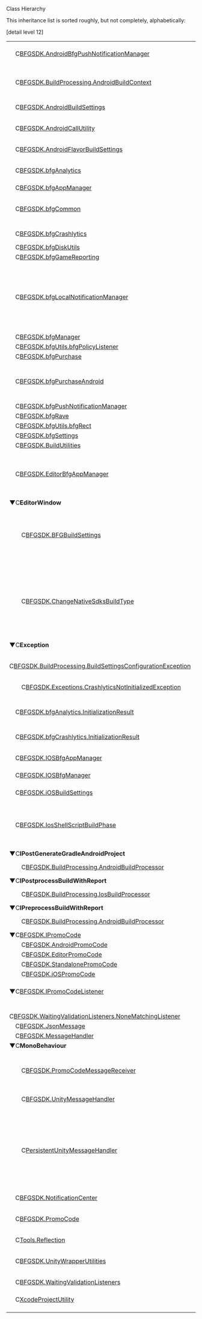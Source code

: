 Class Hierarchy

This inheritance list is sorted roughly, but not completely,
alphabetically:

\[detail level 12\]

<table>
<colgroup>
<col style="width: 50%" />
<col style="width: 50%" />
</colgroup>
<tbody>
<tr class="odd">
<td><span style="width:16px;display:inline-block;"> </span><span class="icona"><span class="icon">C</span></span><a href="class_b_f_g_s_d_k_1_1_android_bfg_push_notification_manager.html" class="el">BFGSDK.AndroidBfgPushNotificationManager</a></td>
<td>This is the <a href="class_b_f_g_s_d_k_1_1bfg_push_notification_manager.html" class="el">bfgPushNotificationManager</a> wrapper class for Android</td>
</tr>
<tr class="even">
<td><span style="width:16px;display:inline-block;"> </span><span class="icona"><span class="icon">C</span></span><a href="struct_b_f_g_s_d_k_1_1_build_processing_1_1_android_build_context.html" class="el">BFGSDK.BuildProcessing.AndroidBuildContext</a></td>
<td>Context used to maintain state between Android build preprocessing and postprocessing.</td>
</tr>
<tr class="odd">
<td><span style="width:16px;display:inline-block;"> </span><span class="icona"><span class="icon">C</span></span><a href="class_b_f_g_s_d_k_1_1_android_build_settings.html" class="el">BFGSDK.AndroidBuildSettings</a></td>
<td>BFG SDK's Android Build Settings</td>
</tr>
<tr class="even">
<td><span style="width:16px;display:inline-block;"> </span><span class="icona"><span class="icon">C</span></span><a href="class_b_f_g_s_d_k_1_1_android_call_utility.html" class="el">BFGSDK.AndroidCallUtility</a></td>
<td>This is the wrapper class that lets us call into static Android methods</td>
</tr>
<tr class="odd">
<td><span style="width:16px;display:inline-block;"> </span><span class="icona"><span class="icon">C</span></span><a href="class_b_f_g_s_d_k_1_1_android_flavor_build_settings.html" class="el">BFGSDK.AndroidFlavorBuildSettings</a></td>
<td>Settings that are applicable to a specific build flavor.</td>
</tr>
<tr class="even">
<td><span style="width:16px;display:inline-block;"> </span><span class="icona"><span class="icon">C</span></span><a href="class_b_f_g_s_d_k_1_1bfg_analytics.html" class="el">BFGSDK.bfgAnalytics</a></td>
<td>API for interfacing with BFG-managed Firebase Analytics.</td>
</tr>
<tr class="odd">
<td><span style="width:16px;display:inline-block;"> </span><span class="icona"><span class="icon">C</span></span><a href="class_b_f_g_s_d_k_1_1bfg_app_manager.html" class="el">BFGSDK.bfgAppManager</a></td>
<td></td>
</tr>
<tr class="even">
<td><span style="width:16px;display:inline-block;"> </span><span class="icona"><span class="icon">C</span></span><a href="class_b_f_g_s_d_k_1_1bfg_common.html" class="el">BFGSDK.bfgCommon</a></td>
<td>Notification names and other constants needed for different systems of the BFG SDK.</td>
</tr>
<tr class="odd">
<td><span style="width:16px;display:inline-block;"> </span><span class="icona"><span class="icon">C</span></span><a href="class_b_f_g_s_d_k_1_1bfg_crashlytics.html" class="el">BFGSDK.bfgCrashlytics</a></td>
<td>API for interfacing with BFG-managed Crashlytics.</td>
</tr>
<tr class="even">
<td><span style="width:16px;display:inline-block;"> </span><span class="icona"><span class="icon">C</span></span><a href="class_b_f_g_s_d_k_1_1bfg_disk_utils.html" class="el">BFGSDK.bfgDiskUtils</a></td>
<td></td>
</tr>
<tr class="odd">
<td><span style="width:16px;display:inline-block;"> </span><span class="icona"><span class="icon">C</span></span><a href="class_b_f_g_s_d_k_1_1bfg_game_reporting.html" class="el">BFGSDK.bfgGameReporting</a></td>
<td></td>
</tr>
<tr class="even">
<td><span style="width:16px;display:inline-block;"> </span><span class="icona"><span class="icon">C</span></span><a href="class_b_f_g_s_d_k_1_1bfg_local_notification_manager.html" class="el">BFGSDK.bfgLocalNotificationManager</a></td>
<td>Provides a straightforward interface for scheduling and cancelling local notifications. The class enables standardized management of local notifications that can survive a restart of the device</td>
</tr>
<tr class="odd">
<td><span style="width:16px;display:inline-block;"> </span><span class="icona"><span class="icon">C</span></span><a href="class_b_f_g_s_d_k_1_1bfg_manager.html" class="el">BFGSDK.bfgManager</a></td>
<td></td>
</tr>
<tr class="even">
<td><span style="width:16px;display:inline-block;"> </span><span class="icona"><span class="icon">C</span></span><a href="interface_b_f_g_s_d_k_1_1bfg_utils_1_1bfg_policy_listener.html" class="el">BFGSDK.bfgUtils.bfgPolicyListener</a></td>
<td></td>
</tr>
<tr class="odd">
<td><span style="width:16px;display:inline-block;"> </span><span class="icona"><span class="icon">C</span></span><a href="class_b_f_g_s_d_k_1_1bfg_purchase.html" class="el">BFGSDK.bfgPurchase</a></td>
<td></td>
</tr>
<tr class="even">
<td><span style="width:16px;display:inline-block;"> </span><span class="icona"><span class="icon">C</span></span><a href="class_b_f_g_s_d_k_1_1bfg_purchase_android.html" class="el">BFGSDK.bfgPurchaseAndroid</a></td>
<td>This is the <a href="class_b_f_g_s_d_k_1_1bfg_purchase_android.html" class="el" title="This is the bfgPurchaseAndroid wrapper class for the native Android purchase functionality.">bfgPurchaseAndroid</a> wrapper class for the native Android purchase functionality</td>
</tr>
<tr class="odd">
<td><span style="width:16px;display:inline-block;"> </span><span class="icona"><span class="icon">C</span></span><a href="class_b_f_g_s_d_k_1_1bfg_push_notification_manager.html" class="el">BFGSDK.bfgPushNotificationManager</a></td>
<td></td>
</tr>
<tr class="even">
<td><span style="width:16px;display:inline-block;"> </span><span class="icona"><span class="icon">C</span></span><a href="class_b_f_g_s_d_k_1_1bfg_rave.html" class="el">BFGSDK.bfgRave</a></td>
<td></td>
</tr>
<tr class="odd">
<td><span style="width:16px;display:inline-block;"> </span><span class="icona"><span class="icon">C</span></span><a href="class_b_f_g_s_d_k_1_1bfg_utils_1_1bfg_rect.html" class="el">BFGSDK.bfgUtils.bfgRect</a></td>
<td></td>
</tr>
<tr class="even">
<td><span style="width:16px;display:inline-block;"> </span><span class="icona"><span class="icon">C</span></span><a href="class_b_f_g_s_d_k_1_1bfg_settings.html" class="el">BFGSDK.bfgSettings</a></td>
<td></td>
</tr>
<tr class="odd">
<td><span style="width:16px;display:inline-block;"> </span><span class="icona"><span class="icon">C</span></span><a href="class_b_f_g_s_d_k_1_1_build_utilities.html" class="el">BFGSDK.BuildUtilities</a></td>
<td></td>
</tr>
<tr class="even">
<td><span style="width:16px;display:inline-block;"> </span><span class="icona"><span class="icon">C</span></span><a href="class_b_f_g_s_d_k_1_1_editor_bfg_app_manager.html" class="el">BFGSDK.EditorBfgAppManager</a></td>
<td>Wrapper code for the iOS native <a href="class_b_f_g_s_d_k_1_1bfg_app_manager.html" class="el">bfgAppManager</a> class that takes care of Installing apps from the App Store or Launching already installed apps on the device</td>
</tr>
<tr class="odd">
<td><span style="width:0px;display:inline-block;"> </span><span id="arr_22_" class="arrow" onclick="toggleFolder(&#39;22_&#39;)">▼</span><span class="icona"><span class="icon">C</span></span><strong>EditorWindow</strong></td>
<td></td>
</tr>
<tr class="even">
<td><span style="width:32px;display:inline-block;"> </span><span class="icona"><span class="icon">C</span></span><a href="class_b_f_g_s_d_k_1_1_b_f_g_build_settings.html" class="el">BFGSDK.BFGBuildSettings</a></td>
<td>BFG Build Settings Stores and provides access to BFG specific build settings.<br />
These are set via the BFG Build Menu window in Unity, and may be queried while the build is running</td>
</tr>
<tr class="odd">
<td><span style="width:32px;display:inline-block;"> </span><span class="icona"><span class="icon">C</span></span><a href="class_b_f_g_s_d_k_1_1_change_native_sdks_build_type.html" class="el">BFGSDK.ChangeNativeSdksBuildType</a></td>
<td>Change Native SDKs Build Type Allows user to change between using debug and release Android or iOS native BFG SDKs Note: Nothing currently prevents a production app from shipping with the debug native SDKs so please use extreme caution.</td>
</tr>
<tr class="even">
<td><span style="width:0px;display:inline-block;"> </span><span id="arr_23_" class="arrow" onclick="toggleFolder(&#39;23_&#39;)">▼</span><span class="icona"><span class="icon">C</span></span><strong>Exception</strong></td>
<td></td>
</tr>
<tr class="odd">
<td><span style="width:32px;display:inline-block;"> </span><span class="icona"><span class="icon">C</span></span><a href="class_b_f_g_s_d_k_1_1_build_processing_1_1_build_settings_configuration_exception.html" class="el">BFGSDK.BuildProcessing.BuildSettingsConfigurationException</a></td>
<td>Exception thrown if there is a problem with a build settings configuration.</td>
</tr>
<tr class="even">
<td><span style="width:32px;display:inline-block;"> </span><span class="icona"><span class="icon">C</span></span><a href="class_b_f_g_s_d_k_1_1_exceptions_1_1_crashlytics_not_initialized_exception.html" class="el">BFGSDK.Exceptions.CrashlyticsNotInitializedException</a></td>
<td>Custom exception handler for when Crashlytics is used but has not been initialized</td>
</tr>
<tr class="odd">
<td><span style="width:16px;display:inline-block;"> </span><span class="icona"><span class="icon">C</span></span><a href="struct_b_f_g_s_d_k_1_1bfg_analytics_1_1_initialization_result.html" class="el">BFGSDK.bfgAnalytics.InitializationResult</a></td>
<td>Struct indicating the result of a <a href="class_b_f_g_s_d_k_1_1bfg_analytics.html" class="el" title="API for interfacing with BFG-managed Firebase Analytics.">bfgAnalytics</a> initialization attempt.</td>
</tr>
<tr class="even">
<td><span style="width:16px;display:inline-block;"> </span><span class="icona"><span class="icon">C</span></span><a href="struct_b_f_g_s_d_k_1_1bfg_crashlytics_1_1_initialization_result.html" class="el">BFGSDK.bfgCrashlytics.InitializationResult</a></td>
<td>Struct indicating the result of a <a href="class_b_f_g_s_d_k_1_1bfg_crashlytics.html" class="el" title="API for interfacing with BFG-managed Crashlytics.">bfgCrashlytics</a> initialization attempt.</td>
</tr>
<tr class="odd">
<td><span style="width:16px;display:inline-block;"> </span><span class="icona"><span class="icon">C</span></span><a href="class_b_f_g_s_d_k_1_1_i_o_s_bfg_app_manager.html" class="el">BFGSDK.IOSBfgAppManager</a></td>
<td>This is the <a href="class_b_f_g_s_d_k_1_1bfg_app_manager.html" class="el">bfgAppManager</a> wrapper class for iOS</td>
</tr>
<tr class="even">
<td><span style="width:16px;display:inline-block;"> </span><span class="icona"><span class="icon">C</span></span><a href="class_b_f_g_s_d_k_1_1_i_o_s_bfg_manager.html" class="el">BFGSDK.IOSBfgManager</a></td>
<td>This is the <a href="class_b_f_g_s_d_k_1_1bfg_manager.html" class="el">bfgManager</a> wrapper class for iOS</td>
</tr>
<tr class="odd">
<td><span style="width:16px;display:inline-block;"> </span><span class="icona"><span class="icon">C</span></span><a href="class_b_f_g_s_d_k_1_1i_o_s_build_settings.html" class="el">BFGSDK.iOSBuildSettings</a></td>
<td>BFG SDK's iOS Build Settings</td>
</tr>
<tr class="even">
<td><span style="width:16px;display:inline-block;"> </span><span class="icona"><span class="icon">C</span></span><a href="class_b_f_g_s_d_k_1_1_ios_shell_script_build_phase.html" class="el">BFGSDK.IosShellScriptBuildPhase</a></td>
<td>This class describes a shell script build phase that will be provided to the method AddShellScriptBuildPhase on the PBXProject configuration</td>
</tr>
<tr class="odd">
<td><span style="width:0px;display:inline-block;"> </span><span id="arr_30_" class="arrow" onclick="toggleFolder(&#39;30_&#39;)">▼</span><span class="icona"><span class="icon">C</span></span><strong>IPostGenerateGradleAndroidProject</strong></td>
<td></td>
</tr>
<tr class="even">
<td><span style="width:32px;display:inline-block;"> </span><span class="icona"><span class="icon">C</span></span><a href="class_b_f_g_s_d_k_1_1_build_processing_1_1_android_build_processor.html" class="el">BFGSDK.BuildProcessing.AndroidBuildProcessor</a></td>
<td>BFG SDK build processor for Android.</td>
</tr>
<tr class="odd">
<td><span style="width:0px;display:inline-block;"> </span><span id="arr_31_" class="arrow" onclick="toggleFolder(&#39;31_&#39;)">▼</span><span class="icona"><span class="icon">C</span></span><strong>IPostprocessBuildWithReport</strong></td>
<td></td>
</tr>
<tr class="even">
<td><span style="width:32px;display:inline-block;"> </span><span class="icona"><span class="icon">C</span></span><a href="class_b_f_g_s_d_k_1_1_build_processing_1_1_ios_build_processor.html" class="el">BFGSDK.BuildProcessing.IosBuildProcessor</a></td>
<td>BFG SDK build processor for iOS.</td>
</tr>
<tr class="odd">
<td><span style="width:0px;display:inline-block;"> </span><span id="arr_32_" class="arrow" onclick="toggleFolder(&#39;32_&#39;)">▼</span><span class="icona"><span class="icon">C</span></span><strong>IPreprocessBuildWithReport</strong></td>
<td></td>
</tr>
<tr class="even">
<td><span style="width:32px;display:inline-block;"> </span><span class="icona"><span class="icon">C</span></span><a href="class_b_f_g_s_d_k_1_1_build_processing_1_1_android_build_processor.html" class="el">BFGSDK.BuildProcessing.AndroidBuildProcessor</a></td>
<td>BFG SDK build processor for Android.</td>
</tr>
<tr class="odd">
<td><span style="width:0px;display:inline-block;"> </span><span id="arr_33_" class="arrow" onclick="toggleFolder(&#39;33_&#39;)">▼</span><span class="icona"><span class="icon">C</span></span><a href="interface_b_f_g_s_d_k_1_1_i_promo_code.html" class="el">BFGSDK.IPromoCode</a></td>
<td></td>
</tr>
<tr class="even">
<td><span style="width:32px;display:inline-block;"> </span><span class="icona"><span class="icon">C</span></span><a href="class_b_f_g_s_d_k_1_1_android_promo_code.html" class="el">BFGSDK.AndroidPromoCode</a></td>
<td></td>
</tr>
<tr class="odd">
<td><span style="width:32px;display:inline-block;"> </span><span class="icona"><span class="icon">C</span></span><a href="class_b_f_g_s_d_k_1_1_editor_promo_code.html" class="el">BFGSDK.EditorPromoCode</a></td>
<td></td>
</tr>
<tr class="even">
<td><span style="width:32px;display:inline-block;"> </span><span class="icona"><span class="icon">C</span></span><a href="class_b_f_g_s_d_k_1_1_standalone_promo_code.html" class="el">BFGSDK.StandalonePromoCode</a></td>
<td></td>
</tr>
<tr class="odd">
<td><span style="width:32px;display:inline-block;"> </span><span class="icona"><span class="icon">C</span></span><a href="class_b_f_g_s_d_k_1_1i_o_s_promo_code.html" class="el">BFGSDK.iOSPromoCode</a></td>
<td></td>
</tr>
<tr class="even">
<td><span style="width:0px;display:inline-block;"> </span><span id="arr_34_" class="arrow" onclick="toggleFolder(&#39;34_&#39;)">▼</span><span class="icona"><span class="icon">C</span></span><a href="interface_b_f_g_s_d_k_1_1_i_promo_code_listener.html" class="el">BFGSDK.IPromoCodeListener</a></td>
<td>Receives the result of validating a promotional code</td>
</tr>
<tr class="odd">
<td><span style="width:32px;display:inline-block;"> </span><span class="icona"><span class="icon">C</span></span><a href="class_b_f_g_s_d_k_1_1_waiting_validation_listeners_1_1_none_matching_listener.html" class="el">BFGSDK.WaitingValidationListeners.NoneMatchingListener</a></td>
<td></td>
</tr>
<tr class="even">
<td><span style="width:16px;display:inline-block;"> </span><span class="icona"><span class="icon">C</span></span><a href="class_b_f_g_s_d_k_1_1_json_message.html" class="el">BFGSDK.JsonMessage</a></td>
<td></td>
</tr>
<tr class="odd">
<td><span style="width:16px;display:inline-block;"> </span><span class="icona"><span class="icon">C</span></span><a href="class_b_f_g_s_d_k_1_1_message_handler.html" class="el">BFGSDK.MessageHandler</a></td>
<td></td>
</tr>
<tr class="even">
<td><span style="width:0px;display:inline-block;"> </span><span id="arr_37_" class="arrow" onclick="toggleFolder(&#39;37_&#39;)">▼</span><span class="icona"><span class="icon">C</span></span><strong>MonoBehaviour</strong></td>
<td></td>
</tr>
<tr class="odd">
<td><span style="width:32px;display:inline-block;"> </span><span class="icona"><span class="icon">C</span></span><a href="class_b_f_g_s_d_k_1_1_promo_code_message_receiver.html" class="el">BFGSDK.PromoCodeMessageReceiver</a></td>
<td>This is an internal system used to receive responses from the Promo Code system via UnitySendMessage().</td>
</tr>
<tr class="even">
<td><span style="width:32px;display:inline-block;"> </span><span class="icona"><span class="icon">C</span></span><a href="class_b_f_g_s_d_k_1_1_unity_message_handler.html" class="el">BFGSDK.UnityMessageHandler</a></td>
<td>Communicates to Unity the received native notifications</td>
</tr>
<tr class="odd">
<td><span style="width:32px;display:inline-block;"> </span><span class="icona"><span class="icon">C</span></span><a href="class_persistent_unity_message_handler.html" class="el">PersistentUnityMessageHandler</a></td>
<td>This class is used to persisten the <a href="namespace_b_f_g_s_d_k.html" class="el" title="Namespace BFGSDK contains the C# wrappings to access native functionality.">BFGSDK</a> UnityMessageHandler class across scene changes UnityMessageHandler is a required component in order for the native SDK to propagate SDK notifications back to Unity for consumption through the NotificationCenter class</td>
</tr>
<tr class="even">
<td><span style="width:16px;display:inline-block;"> </span><span class="icona"><span class="icon">C</span></span><a href="class_b_f_g_s_d_k_1_1_notification_center.html" class="el">BFGSDK.NotificationCenter</a></td>
<td></td>
</tr>
<tr class="odd">
<td><span style="width:16px;display:inline-block;"> </span><span class="icona"><span class="icon">C</span></span><a href="class_b_f_g_s_d_k_1_1_promo_code.html" class="el">BFGSDK.PromoCode</a></td>
<td>Validates promotional codes to asynchronously return JSON formatted payloads associated with them</td>
</tr>
<tr class="even">
<td><span style="width:16px;display:inline-block;"> </span><span class="icona"><span class="icon">C</span></span><a href="class_tools_1_1_reflection.html" class="el">Tools.Reflection</a></td>
<td></td>
</tr>
<tr class="odd">
<td><span style="width:16px;display:inline-block;"> </span><span class="icona"><span class="icon">C</span></span><a href="class_b_f_g_s_d_k_1_1_unity_wrapper_utilities.html" class="el">BFGSDK.UnityWrapperUtilities</a></td>
<td>This class defines utilities to simplify the process of serializing and deserializing Json</td>
</tr>
<tr class="even">
<td><span style="width:16px;display:inline-block;"> </span><span class="icona"><span class="icon">C</span></span><a href="class_b_f_g_s_d_k_1_1_waiting_validation_listeners.html" class="el">BFGSDK.WaitingValidationListeners</a></td>
<td></td>
</tr>
<tr class="odd">
<td><span style="width:16px;display:inline-block;"> </span><span class="icona"><span class="icon">C</span></span><a href="class_xcode_project_utility.html" class="el">XcodeProjectUtility</a></td>
<td>Convenience utilities for working with an exported Xcode project.</td>
</tr>
</tbody>
</table>
